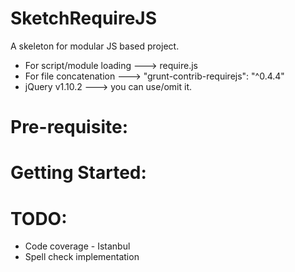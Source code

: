 # SketchRequireJS
A skeleton for modular JS based project.
* For script/module loading ---> require.js
* For file concatenation ---> "grunt-contrib-requirejs": "^0.4.4"
* jQuery v1.10.2 ---> you can use/omit it.




# Pre-requisite:




# Getting Started:



# TODO:
* Code coverage - Istanbul
* Spell check implementation
